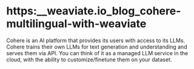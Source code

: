# https:\_\_weaviate.io_blog_cohere-multilingual-with-weaviate

Cohere is an AI platform that provides its users with access to its LLMs. Cohere trains their own LLMs for text generation and understanding and serves them via API. You can think of it as a managed LLM service in the cloud, with the ability to customize/finetune them on your dataset.

